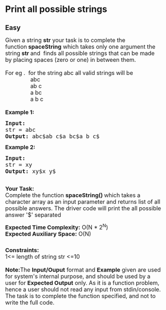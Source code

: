 # Print all possible strings
## Easy 
<div class="problem-statement">
                <p></p><p><span style="font-size:18px">Given a string <strong>str</strong> your task is to complete the function<strong>&nbsp;spaceString</strong> which takes only one argument the string<strong> str </strong>and&nbsp;&nbsp;finds all possible strings that can be made by placing spaces (zero or one) in between them.&nbsp;<br>
<br>
For eg . &nbsp;for the string abc all valid strings will be<br>
&nbsp;&nbsp; &nbsp; &nbsp; &nbsp; &nbsp; &nbsp; &nbsp; &nbsp;abc<br>
&nbsp;&nbsp; &nbsp; &nbsp; &nbsp; &nbsp; &nbsp; &nbsp; &nbsp;ab c<br>
&nbsp;&nbsp; &nbsp; &nbsp; &nbsp; &nbsp; &nbsp; &nbsp; &nbsp;a bc<br>
&nbsp; &nbsp; &nbsp; &nbsp; &nbsp; &nbsp; &nbsp; &nbsp; a b c<br>
<br>
<strong>Example 1:</strong></span></p>

<pre><span style="font-size:18px"><strong>Input:
</strong>str = abc
<strong>Output: </strong>abc$ab&nbsp;c$a bc$a b c$<strong>
</strong></span></pre>

<p><span style="font-size:18px"><strong>Example 2:</strong></span></p>

<pre><span style="font-size:18px"><strong>Input:
</strong>str = xy
<strong>Output: </strong>xy$x y$

</span></pre>

<p><span style="font-size:18px"><strong>Your Task:</strong><br>
Complete the function&nbsp;<strong>spaceString()&nbsp;</strong>which takes a character array as an input parameter and returns list of all possible answers. The driver code will print the all possible answer '$' separated</span></p>

<p><span style="font-size:18px"><strong>Expected Time Complexity:</strong>&nbsp;O(N * 2<sup>N</sup>)<br>
<strong>Expected Auxiliary Space:</strong>&nbsp;O(N)</span></p>

<p><br>
<span style="font-size:18px"><strong>Constraints:</strong><br>
1&lt;= length of string str&nbsp;&lt;=10<br>
<br>
<strong>Note:</strong>The <strong>Input/Ouput</strong> format and <strong>Example</strong> given are used for system's internal purpose, and should be used by a user for <strong>Expected Output</strong> only. As it is a function problem, hence a user should not read any input from stdin/console. The task is to complete the function specified, and not to write the full code.</span></p>
 <p></p>
            </div>
